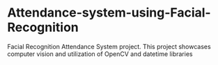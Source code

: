 # Attendance-system-using-Facial-Recognition
Facial Recognition Attendance System project. This project showcases computer vision and utilization of OpenCV and datetime libraries
